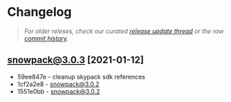# Changelog

> *For older releses, check our curated [release update thread](https://github.com/snowpackjs/snowpack/discussions/1183) or the raw [commit history](https://github.com/snowpackjs/snowpack/commits/main/snowpack).*

## snowpack@3.0.3 [2021-01-12]

* 59ee847e - cleanup skypack sdk references 
* 1cf2a2e8 - snowpack@3.0.2 
* 1551e0bb - snowpack@3.0.2 